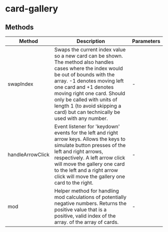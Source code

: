 # card-gallery

## Methods

<!-- @vuese:card-gallery:methods:start -->
|Method|Description|Parameters|
|---|---|---|
|swapIndex|Swaps the current index value so a new card can be shown. The method also handles cases where the index would be out of bounds with the array. -1 denotes moving left one card and +1 denotes moving right one card. Should only be called with units of length 1 (to avoid skipping a card) but can technically be used with any number.|-|
|handleArrowClick|Event listener for 'keydown' events for the left and right arrow keys. Allows the keys to simulate button presses of the left and right arrows, respectively. A left arrow click will move the gallery one card to the left and a right arrow click will move the gallery one card to the right.|-|
|mod|Helper method for handling mod calculations of potentially negative numbers. Returns the positive value that is a positive, valid index of the array. of the array of cards.|-|

<!-- @vuese:card-gallery:methods:end -->


